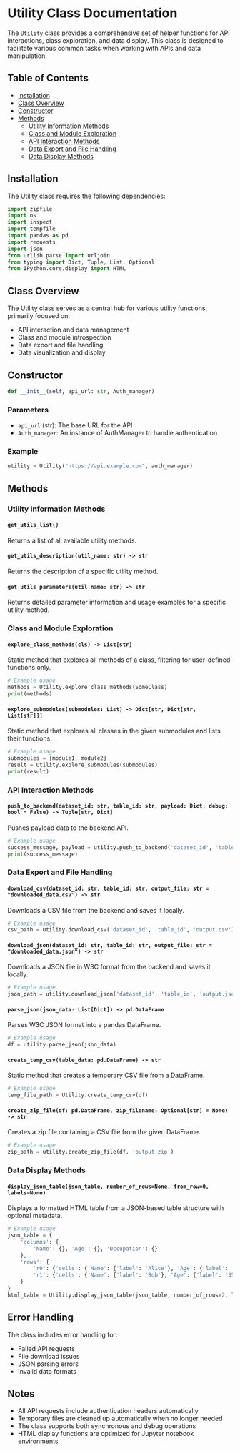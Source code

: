 # Utility Class Documentation

The `Utility` class provides a comprehensive set of helper functions for API interactions, class exploration, and data display. This class is designed to facilitate various common tasks when working with APIs and data manipulation.

## Table of Contents
- [Installation](#installation)
- [Class Overview](#class-overview)
- [Constructor](#constructor)
- [Methods](#methods)
  - [Utility Information Methods](#utility-information-methods)
  - [Class and Module Exploration](#class-and-module-exploration)
  - [API Interaction Methods](#api-interaction-methods)
  - [Data Export and File Handling](#data-export-and-file-handling)
  - [Data Display Methods](#data-display-methods)

## Installation

The Utility class requires the following dependencies:
```python
import zipfile
import os
import inspect
import tempfile
import pandas as pd
import requests
import json
from urllib.parse import urljoin
from typing import Dict, Tuple, List, Optional
from IPython.core.display import HTML
```

## Class Overview

The Utility class serves as a central hub for various utility functions, primarily focused on:
- API interaction and data management
- Class and module introspection
- Data export and file handling
- Data visualization and display

## Constructor

```python
def __init__(self, api_url: str, Auth_manager)
```

### Parameters
- `api_url` (str): The base URL for the API
- `Auth_manager`: An instance of AuthManager to handle authentication

### Example
```python
utility = Utility("https://api.example.com", auth_manager)
```

## Methods

### Utility Information Methods

#### `get_utils_list()`
Returns a list of all available utility methods.

#### `get_utils_description(util_name: str) -> str`
Returns the description of a specific utility method.

#### `get_utils_parameters(util_name: str) -> str`
Returns detailed parameter information and usage examples for a specific utility method.

### Class and Module Exploration

#### `explore_class_methods(cls) -> List[str]`
Static method that explores all methods of a class, filtering for user-defined functions only.

```python
# Example usage
methods = Utility.explore_class_methods(SomeClass)
print(methods)
```

#### `explore_submodules(submodules: List) -> Dict[str, Dict[str, List[str]]]`
Static method that explores all classes in the given submodules and lists their functions.

```python
# Example usage
submodules = [module1, module2]
result = Utility.explore_submodules(submodules)
print(result)
```

### API Interaction Methods

#### `push_to_backend(dataset_id: str, table_id: str, payload: Dict, debug: bool = False) -> Tuple[str, Dict]`
Pushes payload data to the backend API.

```python
# Example usage
success_message, payload = utility.push_to_backend('dataset_id', 'table_id', payload, debug=True)
print(success_message)
```

### Data Export and File Handling

#### `download_csv(dataset_id: str, table_id: str, output_file: str = "downloaded_data.csv") -> str`
Downloads a CSV file from the backend and saves it locally.

```python
# Example usage
csv_path = utility.download_csv('dataset_id', 'table_id', 'output.csv')
```

#### `download_json(dataset_id: str, table_id: str, output_file: str = "downloaded_data.json") -> str`
Downloads a JSON file in W3C format from the backend and saves it locally.

```python
# Example usage
json_path = utility.download_json('dataset_id', 'table_id', 'output.json')
```

#### `parse_json(json_data: List[Dict]) -> pd.DataFrame`
Parses W3C JSON format into a pandas DataFrame.

```python
# Example usage
df = utility.parse_json(json_data)
```

#### `create_temp_csv(table_data: pd.DataFrame) -> str`
Static method that creates a temporary CSV file from a DataFrame.

```python
# Example usage
temp_file_path = Utility.create_temp_csv(df)
```

#### `create_zip_file(df: pd.DataFrame, zip_filename: Optional[str] = None) -> str`
Creates a zip file containing a CSV file from the given DataFrame.

```python
# Example usage
zip_path = utility.create_zip_file(df, 'output.zip')
```

### Data Display Methods

#### `display_json_table(json_table, number_of_rows=None, from_row=0, labels=None)`
Displays a formatted HTML table from a JSON-based table structure with optional metadata.

```python
# Example usage
json_table = {
    'columns': {
        'Name': {}, 'Age': {}, 'Occupation': {}
    },
    'rows': {
        'r0': {'cells': {'Name': {'label': 'Alice'}, 'Age': {'label': '29'}, 'Occupation': {'label': 'Engineer'}}},
        'r1': {'cells': {'Name': {'label': 'Bob'}, 'Age': {'label': '35'}, 'Occupation': {'label': 'Doctor'}}}
    }
}
html_table = Utility.display_json_table(json_table, number_of_rows=2, labels=['Name', 'Occupation'])
```

## Error Handling

The class includes error handling for:

- Failed API requests
- File download issues
- JSON parsing errors
- Invalid data formats

## Notes

- All API requests include authentication headers automatically
- Temporary files are cleaned up automatically when no longer needed
- The class supports both synchronous and debug operations
- HTML display functions are optimized for Jupyter notebook environments